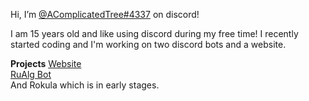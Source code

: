 Hi, I’m [@AComplicatedTree#4337](795977947558182954) on discord!

I am 15 years old and like using discord during my free time!
I recently started coding and I'm working on two discord bots and a website.

**Projects**
[Website](https://acomplicatedtree.github.io) </br>
[RuAlg Bot](https;//acomplicatedtree.github.io/rualg/invite) </br>
And Rokula which is in early stages.
